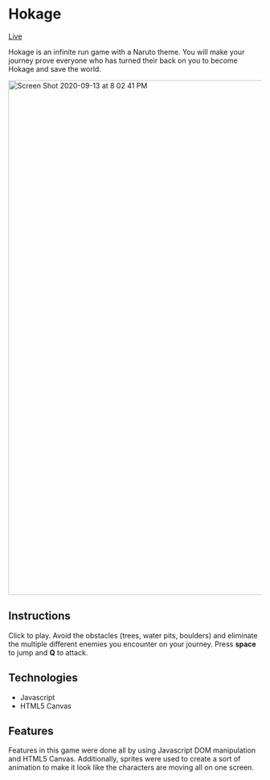 # Hokage

[Live](https://albert-d-chen.github.io/Hokage/)

Hokage is an infinite run game with a Naruto theme. You will make your journey prove everyone who has turned their back on you to become Hokage and save the world.

<img width="1023" alt="Screen Shot 2020-09-13 at 8 02 41 PM" src="https://user-images.githubusercontent.com/66042755/93039395-38b26300-f5fc-11ea-9e79-834955f84493.png">

## Instructions
Click to play. Avoid the obstacles (trees, water pits, boulders) and eliminate the multiple different enemies you encounter on your journey. Press **space** to jump and **Q** to attack.

## Technologies
* Javascript
* HTML5 Canvas

## Features 
Features in this game were done all by using Javascript DOM manipulation and HTML5 Canvas. Additionally, sprites were used to create a sort of animation to make it look like the characters are moving all on one screen.
